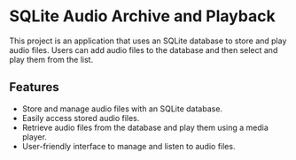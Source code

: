 # SQLite Audio Archive and Playback

This project is an application that uses an SQLite database to store and play audio files. Users can add audio files to the database and then select and play them from the list.

## Features

- Store and manage audio files with an SQLite database.
- Easily access stored audio files.
- Retrieve audio files from the database and play them using a media player.
- User-friendly interface to manage and listen to audio files.
